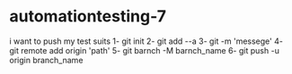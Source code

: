 # automationtesting-7
i want to push my test suits
1- git init
2- git add --a
3- git -m 'messege'
4- git remote add origin 'path'
5- git barnch -M barnch_name
6- git push -u origin branch_name
